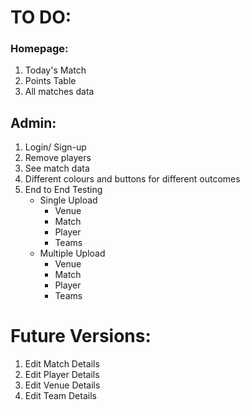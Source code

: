 # TO DO:

### Homepage:

1. Today's Match
2. Points Table
3. All matches data

## Admin:

1. Login/ Sign-up
2. Remove players
3. See match data
4. Different colours and buttons for different outcomes
5. End to End Testing
   - Single Upload
     - Venue
     - Match
     - Player
     - Teams
   - Multiple Upload
     - Venue
     - Match
     - Player
     - Teams

# Future Versions:

1. Edit Match Details
2. Edit Player Details
3. Edit Venue Details
4. Edit Team Details
